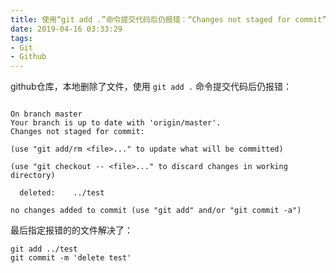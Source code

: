 ```yaml
---
title: 使用“git add .”命令提交代码后仍报错：“Changes not staged for commit”
date: 2019-04-16 03:33:29
tags:
- Git
- Github
---
```


github仓库，本地删除了文件，使用  ` git add . `  命令提交代码后仍报错：

<!-- more -->

```

On branch master
Your branch is up to date with 'origin/master'.
Changes not staged for commit:

(use "git add/rm <file>..." to update what will be committed)

(use "git checkout -- <file>..." to discard changes in working directory)

  deleted:    ../test
  
no changes added to commit (use "git add" and/or "git commit -a")

```



最后指定报错的的文件解决了：


```
git add ../test
git commit -m 'delete test'

```